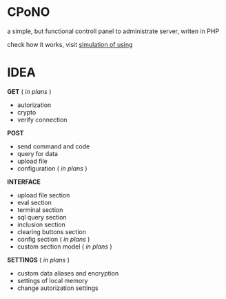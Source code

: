 # CPoNO
a simple, but functional controll panel to administrate server, writen in PHP

check how it works, visit [simulation of using](http://rodedown.esy.es/PROJECTS/)
# IDEA
**GET** ( _in plans_ )
- autorization
- crypto
- verify connection

**POST**
- send command and code
- query for data
- upload file
- configuration ( _in plans_ )

**INTERFACE**
- upload file section
- eval section
- terminal section
- sql query section
- inclusion section
- clearing buttons section
- config section ( _in plans_ )
- custom section model ( _in plans_ )

**SETTINGS** ( _in plans_ )
- custom data aliases and encryption
- settings of local memory
- change autorization settings
